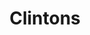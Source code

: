 ---
ee_id_thing: '2206'
site: '1'
type: '2'
inv_num: 2012-083
add_credit:
url: 2012-083-clintons
title: Clintons
year: '2012'
display_year: '2012'
medium: Pencil on paper
dims:
pitch: "​Pretty much what the title says :)"
ps:
live_url:
youtube:
https://github.com/coryarcangel/alu:
imgs: clinton-diptych-2012-083-full-1-database-AR.jpg
subheading:
download:
commission:
related:
layout: things-i-made
---